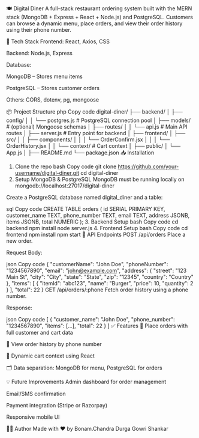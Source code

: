 🍽️ Digital Diner
A full-stack restaurant ordering system built with the MERN stack (MongoDB + Express + React + Node.js) and PostgreSQL. Customers can browse a dynamic menu, place orders, and view their order history using their phone number.

🚀 Tech Stack
Frontend: React, Axios, CSS

Backend: Node.js, Express

Database:

MongoDB – Stores menu items

PostgreSQL – Stores customer orders

Others: CORS, dotenv, pg, mongoose

📦 Project Structure
php
Copy code
digital-diner/
├── backend/
│ ├── config/
│ │ └── postgres.js # PostgreSQL connection pool
│ ├── models/ # (optional) Mongoose schemas
│ ├── routes/
│ │ └── api.js # Main API routes
│ ├── server.js # Entry point for backend
│
├── frontend/
│ ├── src/
│ │ ├── components/
│ │ │ └── OrderConfirm.jsx
│ │ │ └── OrderHistory.jsx
│ │ └── context/ # Cart context
│ ├── public/
│ └── App.js
│
├── README.md
└── package.json
📥 Installation

1. Clone the repo
   bash
   Copy code
   git clone https://github.com/your-username/digital-diner.git
   cd digital-diner
2. Setup MongoDB & PostgreSQL
   MongoDB must be running locally on mongodb://localhost:27017/digital-diner

Create a PostgreSQL database named digital_diner and a table:

sql
Copy code
CREATE TABLE orders (
id SERIAL PRIMARY KEY,
customer_name TEXT,
phone_number TEXT,
email TEXT,
address JSONB,
items JSONB,
total NUMERIC
); 3. Backend Setup
bash
Copy code
cd backend
npm install
node server.js 4. Frontend Setup
bash
Copy code
cd frontend
npm install
npm start
🧪 API Endpoints
POST /api/orders
Place a new order.

Request Body:

json
Copy code
{
"customerName": "John Doe",
"phoneNumber": "1234567890",
"email": "john@example.com",
"address": {
"street": "123 Main St",
"city": "City",
"state": "State",
"zip": "12345",
"country": "Country"
},
"items": [
{ "itemId": "abc123", "name": "Burger", "price": 10, "quantity": 2 }
],
"total": 22
}
GET /api/orders/:phone
Fetch order history using a phone number.

Response:

json
Copy code
[
{
"customer_name": "John Doe",
"phone_number": "1234567890",
"items": [...],
"total": 22
}
]
✅ Features
🧾 Place orders with full customer and cart data

📜 View order history by phone number

🛒 Dynamic cart context using React

🗂 Data separation: MongoDB for menu, PostgreSQL for orders

💡 Future Improvements
Admin dashboard for order management

Email/SMS confirmation

Payment integration (Stripe or Razorpay)

Responsive mobile UI

🧑‍💻 Author
Made with ❤️ by Bonam.Chandra Durga Gowri Shankar
